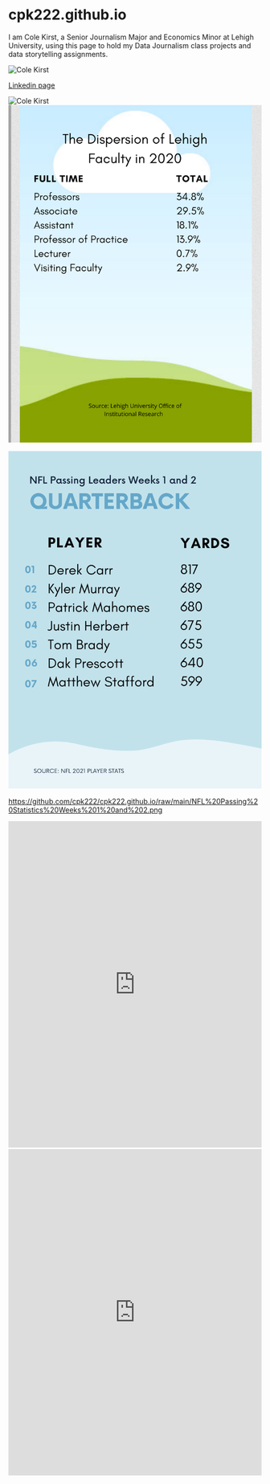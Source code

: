 # cpk222.github.io

I am Cole Kirst, a Senior Journalism Major and Economics Minor at Lehigh University, using this page to hold my Data Journalism class projects and data storytelling assignments.

![Cole Kirst](https://www.google.com/imgres?imgurl=https%3A%2F%2Flehighsports.com%2Fimages%2F2019%2F9%2F20%2FCole_Kirst_0273_71.jpg&imgrefurl=https%3A%2F%2Flehighsports.com%2Fsports%2Fmens-lacrosse%2Froster%2Fcole-kirst%2F15881&tbnid=KbqxBrIqjBCnhM&vet=12ahUKEwi3846w17TzAhUMn3IEHUG_AHkQMygAegUIARCXAQ..i&docid=VQuYJbl12WWsPM&w=872&h=1181&q=cole%20kirst%20lacrosse&ved=2ahUKEwi3846w17TzAhUMn3IEHUG_AHkQMygAegUIARCXAQ)

[Linkedin page](https://www.linkedin.com/in/cole-kirst-46617a1a7/)

![Cole Kirst](https://www.google.com/url?sa=i&url=https%3A%2F%2Flehighsports.com%2Fsports%2Fmens-lacrosse%2Froster%2Fcole-kirst%2F15881&psig=AOvVaw10NQIDBq7yTVfBqPtuk9cS&ust=1632279715044000&source=images&cd=vfe&ved=0CAsQjRxqFwoTCOCMiPeJj_MCFQAAAAAdAAAAABAD)
![2020 Dispersion of Lehigh Faculty](https://github.com/cpk222/cpk222/blob/main/J25%20Infographic.png?raw=true)

![NFL Passing Statistics Weeks 1 and 2](https://github.com/cpk222/cpk222.github.io/blob/main/NFL%20Passing%20Statistics%20Weeks%201%20and%202.png)

https://github.com/cpk222/cpk222.github.io/raw/main/NFL%20Passing%20Statistics%20Weeks%201%20and%202.png

<iframe src='https://cdn.knightlab.com/libs/timeline3/latest/embed/index.html?source=102W-KwwjWGnNzmP5eH7UiMV1MCzdnbpX36x4NJnVNr8&font=Default&lang=en&initial_zoom=2&height=650' width='100%' height='650' webkitallowfullscreen mozallowfullscreen allowfullscreen frameborder='0'></iframe>

<iframe src='https://cdn.knightlab.com/libs/timeline3/latest/embed/index.html?source=1p5oKlugy-LTgdFo8-Un7sFHEg6RbpjR3y_d6_JIW8gw&font=Default&lang=en&initial_zoom=2&height=650' width='100%' height='650' webkitallowfullscreen mozallowfullscreen allowfullscreen frameborder='0'></iframe>
